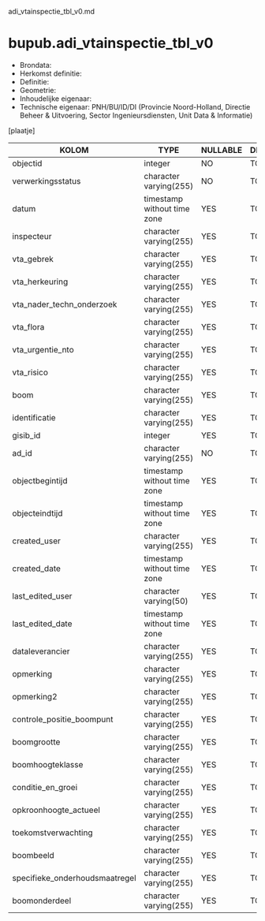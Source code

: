adi_vtainspectie_tbl_v0.md

# bupub.adi_vtainspectie_tbl_v0


* Brondata: 
* Herkomst definitie: 
* Definitie: 
* Geometrie: 
* Inhoudelijke eigenaar: 
* Technische eigenaar: PNH/BU/ID/DI (Provincie Noord-Holland, Directie Beheer & Uitvoering, Sector Ingenieursdiensten, Unit Data & Informatie)

[plaatje]


|KOLOM                            |TYPE                       |NULLABLE|DEFINITIE|
|------                           |----                       |-----   |-----    |
|objectid                         |integer                    |NO      |TODO|
|verwerkingsstatus                |character varying(255)     |NO      |TODO|
|datum                            |timestamp without time zone|YES     |TODO|
|inspecteur                       |character varying(255)     |YES     |TODO|
|vta_gebrek                       |character varying(255)     |YES     |TODO|
|vta_herkeuring                   |character varying(255)     |YES     |TODO|
|vta_nader_techn_onderzoek        |character varying(255)     |YES     |TODO|
|vta_flora                        |character varying(255)     |YES     |TODO|
|vta_urgentie_nto                 |character varying(255)     |YES     |TODO|
|vta_risico                       |character varying(255)     |YES     |TODO|
|boom                             |character varying(255)     |YES     |TODO|
|identificatie                    |character varying(255)     |YES     |TODO|
|gisib_id                         |integer                    |YES     |TODO|
|ad_id                            |character varying(255)     |NO      |TODO|
|objectbegintijd                  |timestamp without time zone|YES     |TODO|
|objecteindtijd                   |timestamp without time zone|YES     |TODO|
|created_user                     |character varying(255)     |YES     |TODO|
|created_date                     |timestamp without time zone|YES     |TODO|
|last_edited_user                 |character varying(50)      |YES     |TODO|
|last_edited_date                 |timestamp without time zone|YES     |TODO|
|dataleverancier                  |character varying(255)     |YES     |TODO|
|opmerking                        |character varying(255)     |YES     |TODO|
|opmerking2                       |character varying(255)     |YES     |TODO|
|controle_positie_boompunt        |character varying(255)     |YES     |TODO|
|boomgrootte                      |character varying(255)     |YES     |TODO|
|boomhoogteklasse                 |character varying(255)     |YES     |TODO|
|conditie_en_groei                |character varying(255)     |YES     |TODO|
|opkroonhoogte_actueel            |character varying(255)     |YES     |TODO|
|toekomstverwachting              |character varying(255)     |YES     |TODO|
|boombeeld                        |character varying(255)     |YES     |TODO|
|specifieke_onderhoudsmaatregel   |character varying(255)     |YES     |TODO|
|boomonderdeel                    |character varying(255)     |YES     |TODO|
